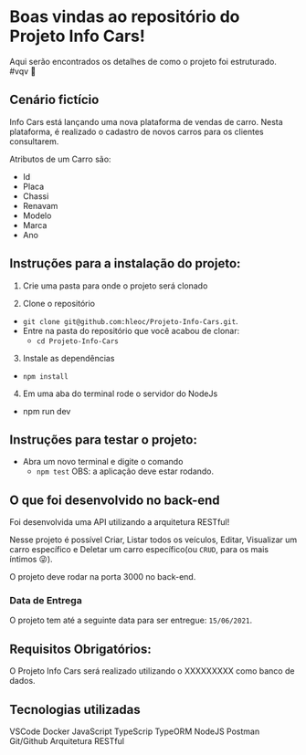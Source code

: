 # Boas vindas ao repositório do Projeto Info Cars!

Aqui serão encontrados os detalhes de como o projeto foi estruturado. #vqv 🚀


## Cenário fictício

Info Cars está lançando uma nova plataforma de vendas de carro. Nesta plataforma, é realizado o cadastro de novos carros para os clientes consultarem.

Atributos de um Carro são:
- Id
- Placa
- Chassi
- Renavam
- Modelo
- Marca
- Ano


## Instruções para a instalação do projeto:

1. Crie uma pasta para onde o projeto será clonado

2. Clone o repositório
  * `git clone git@github.com:hleoc/Projeto-Info-Cars.git`.
  * Entre na pasta do repositório que você acabou de clonar:
    * `cd Projeto-Info-Cars`

3. Instale as dependências
  * `npm install`

4. Em uma aba do terminal rode o servidor do NodeJs
  * npm run dev


## Instruções para testar o projeto:
- Abra um novo terminal e digite o comando
  * `npm test`
OBS: a aplicação deve estar rodando.

## O que foi desenvolvido no back-end

Foi desenvolvida uma API utilizando a arquitetura RESTful!

Nesse projeto é possível Criar, Listar todos os veículos, Editar, Visualizar um carro específico e Deletar um carro específico(ou `CRUD`, para os mais íntimos 😜).

O projeto deve rodar na porta 3000 no back-end.

### Data de Entrega

O projeto tem até a seguinte data para ser entregue: `15/06/2021`.


## Requisitos Obrigatórios:

O Projeto Info Cars será realizado utilizando o XXXXXXXXX como banco de dados.

## Tecnologias utilizadas
VSCode
Docker
JavaScript
TypeScrip
TypeORM
NodeJS
Postman
Git/Github
Arquitetura RESTful

